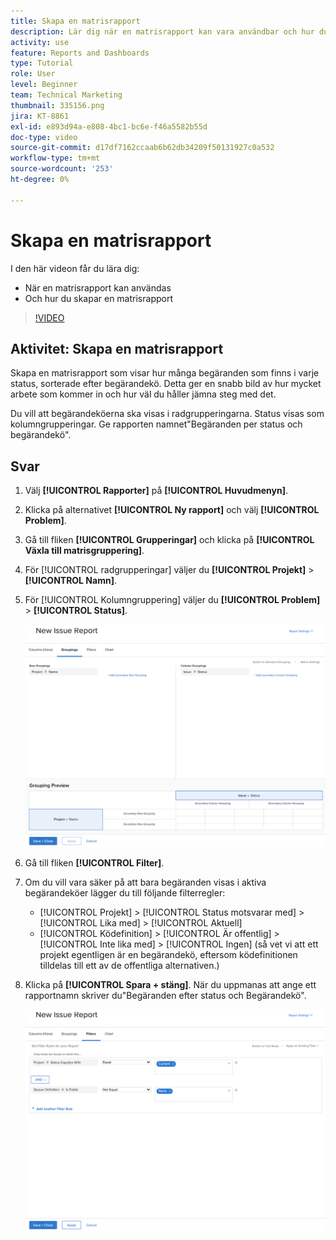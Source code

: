 ```yaml
---
title: Skapa en matrisrapport
description: Lär dig när en matrisrapport kan vara användbar och hur du skapar en matrisrapport i Workfront.
activity: use
feature: Reports and Dashboards
type: Tutorial
role: User
level: Beginner
team: Technical Marketing
thumbnail: 335156.png
jira: KT-8861
exl-id: e893d94a-e808-4bc1-bc6e-f46a5582b55d
doc-type: video
source-git-commit: d17df7162ccaab6b62db34209f50131927c0a532
workflow-type: tm+mt
source-wordcount: '253'
ht-degree: 0%

---
```


# Skapa en matrisrapport

I den här videon får du lära dig:

* När en matrisrapport kan användas
* Och hur du skapar en matrisrapport

>[!VIDEO](https://video.tv.adobe.com/v/335156/?quality=12&learn=on&enablevpops)

## Aktivitet: Skapa en matrisrapport

Skapa en matrisrapport som visar hur många begäranden som finns i varje status, sorterade efter begärandekö. Detta ger en snabb bild av hur mycket arbete som kommer in och hur väl du håller jämna steg med det.

Du vill att begärandeköerna ska visas i radgrupperingarna. Status visas som kolumngrupperingar. Ge rapporten namnet&quot;Begäranden per status och begärandekö&quot;.

## Svar

1. Välj **[!UICONTROL Rapporter]** på **[!UICONTROL Huvudmenyn]**.
1. Klicka på alternativet **[!UICONTROL Ny rapport]** och välj **[!UICONTROL Problem]**.
1. Gå till fliken **[!UICONTROL Grupperingar]** och klicka på **[!UICONTROL Växla till matrisgruppering]**.
1. För [!UICONTROL radgrupperingar] väljer du **[!UICONTROL Projekt]** > **[!UICONTROL Namn]**.
1. För [!UICONTROL Kolumngruppering] väljer du **[!UICONTROL Problem]** > **[!UICONTROL Status]**.

   ![En bild av skärmen för att skapa en ny gruppering av problemrapporter](assets/matrix-report-groupings.png)

1. Gå till fliken **[!UICONTROL Filter]**.
1. Om du vill vara säker på att bara begäranden visas i aktiva begärandeköer lägger du till följande filterregler:

   * [!UICONTROL Projekt] > [!UICONTROL Status motsvarar med] > [!UICONTROL Lika med] > [!UICONTROL Aktuell]
   * [!UICONTROL Ködefinition] > [!UICONTROL Är offentlig] > [!UICONTROL Inte lika med] > [!UICONTROL Ingen] (så vet vi att ett projekt egentligen är en begärandekö, eftersom ködefinitionen tilldelas till ett av de offentliga alternativen.)

1. Klicka på **[!UICONTROL Spara + stäng]**. När du uppmanas att ange ett rapportnamn skriver du&quot;Begäranden efter status och Begärandekö&quot;.

   ![En bild av skärmen för att skapa ett nytt rapportfilter](assets/matrix-report-filters.png)

